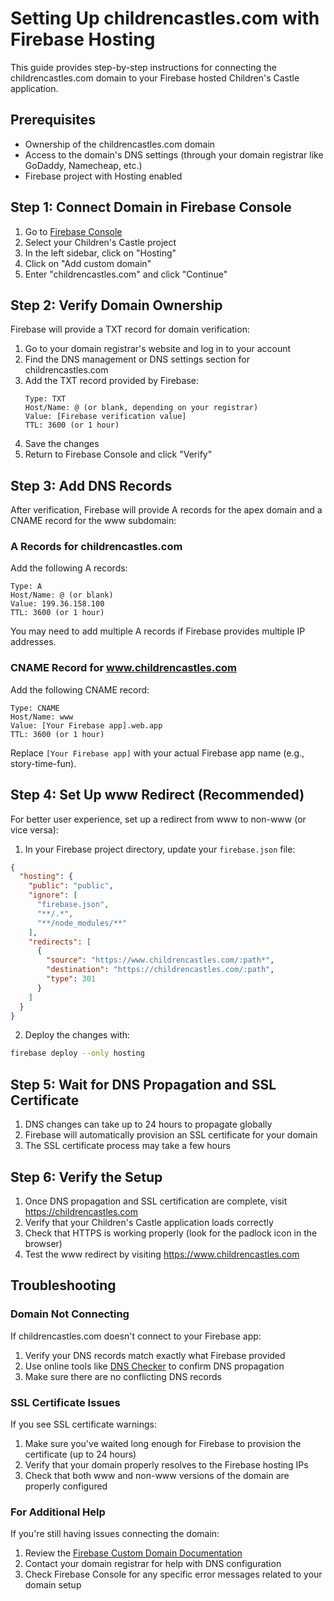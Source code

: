 # Setting Up childrencastles.com with Firebase Hosting

This guide provides step-by-step instructions for connecting the childrencastles.com domain to your Firebase hosted Children's Castle application.

## Prerequisites

- Ownership of the childrencastles.com domain
- Access to the domain's DNS settings (through your domain registrar like GoDaddy, Namecheap, etc.)
- Firebase project with Hosting enabled

## Step 1: Connect Domain in Firebase Console

1. Go to [Firebase Console](https://console.firebase.google.com/)
2. Select your Children's Castle project
3. In the left sidebar, click on "Hosting"
4. Click on "Add custom domain"
5. Enter "childrencastles.com" and click "Continue"

## Step 2: Verify Domain Ownership

Firebase will provide a TXT record for domain verification:

1. Go to your domain registrar's website and log in to your account
2. Find the DNS management or DNS settings section for childrencastles.com
3. Add the TXT record provided by Firebase:
   ```
   Type: TXT
   Host/Name: @ (or blank, depending on your registrar)
   Value: [Firebase verification value]
   TTL: 3600 (or 1 hour)
   ```
4. Save the changes
5. Return to Firebase Console and click "Verify"

## Step 3: Add DNS Records

After verification, Firebase will provide A records for the apex domain and a CNAME record for the www subdomain:

### A Records for childrencastles.com

Add the following A records:
```
Type: A
Host/Name: @ (or blank)
Value: 199.36.158.100
TTL: 3600 (or 1 hour)
```

You may need to add multiple A records if Firebase provides multiple IP addresses.

### CNAME Record for www.childrencastles.com

Add the following CNAME record:
```
Type: CNAME
Host/Name: www
Value: [Your Firebase app].web.app
TTL: 3600 (or 1 hour)
```

Replace `[Your Firebase app]` with your actual Firebase app name (e.g., story-time-fun).

## Step 4: Set Up www Redirect (Recommended)

For better user experience, set up a redirect from www to non-www (or vice versa):

1. In your Firebase project directory, update your `firebase.json` file:

```json
{
  "hosting": {
    "public": "public",
    "ignore": [
      "firebase.json",
      "**/.*",
      "**/node_modules/**"
    ],
    "redirects": [
      {
        "source": "https://www.childrencastles.com/:path*",
        "destination": "https://childrencastles.com/:path",
        "type": 301
      }
    ]
  }
}
```

2. Deploy the changes with:
```bash
firebase deploy --only hosting
```

## Step 5: Wait for DNS Propagation and SSL Certificate

1. DNS changes can take up to 24 hours to propagate globally
2. Firebase will automatically provision an SSL certificate for your domain
3. The SSL certificate process may take a few hours

## Step 6: Verify the Setup

1. Once DNS propagation and SSL certification are complete, visit https://childrencastles.com
2. Verify that your Children's Castle application loads correctly
3. Check that HTTPS is working properly (look for the padlock icon in the browser)
4. Test the www redirect by visiting https://www.childrencastles.com

## Troubleshooting

### Domain Not Connecting

If childrencastles.com doesn't connect to your Firebase app:

1. Verify your DNS records match exactly what Firebase provided
2. Use online tools like [DNS Checker](https://dnschecker.org/) to confirm DNS propagation
3. Make sure there are no conflicting DNS records

### SSL Certificate Issues

If you see SSL certificate warnings:

1. Make sure you've waited long enough for Firebase to provision the certificate (up to 24 hours)
2. Verify that your domain properly resolves to the Firebase hosting IPs
3. Check that both www and non-www versions of the domain are properly configured

### For Additional Help

If you're still having issues connecting the domain:

1. Review the [Firebase Custom Domain Documentation](https://firebase.google.com/docs/hosting/custom-domain)
2. Contact your domain registrar for help with DNS configuration
3. Check Firebase Console for any specific error messages related to your domain setup